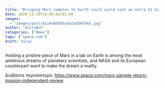 ```yaml
---
title: "Bringing Mars samples to Earth could could cost an extra $1 billion, but NASA should totally do it, experts say"
date: 2020-11-16T18:05:02+01:00
images:
  - "images/post/Xzz4uBdXd5yGwZaUDkFbkA.jpg"
author: "AstroBot"
categories: ["News"]
tags: ["space.com"]
draft: false
---
```


Holding a pristine piece of Mars in a lab on Earth is among the most ambitious dreams of planetary scientists, and NASA and its European counterpart want to make the dream a reality. 

Διαβάστε περισσότερα: https://www.space.com/mars-sample-return-mission-independent-review
